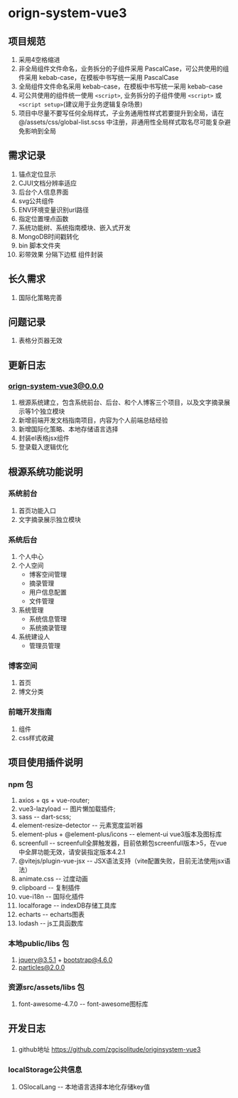 # orign-system-vue3

## 项目规范
1. 采用4空格缩进
2. 非全局组件文件命名，业务拆分的子组件采用 PascalCase，可公共使用的组件采用 kebab-case，在模板中书写统一采用 PascalCase
3. 全局组件文件命名采用 kebab-case，在模板中书写统一采用 kebab-case
4. 可公共使用的组件统一使用 `<script>`, 业务拆分的子组件使用 `<script>` 或 `<script setup>`(建议用于业务逻辑复杂场景)
5. 项目中尽量不要写任何全局样式，子业务通用性样式若要提升到全局，请在 @/assets/css/global-list.scss 中注册，非通用性全局样式取名尽可能复杂避免影响到全局

## 需求记录
1. 锚点定位显示
2. CJUI文档分辨率适应
3. 后台个人信息界面
5. svg公共组件
6. ENV环境变量识别url路径
7. 指定位置埋点函数
10. 系统功能树、系统指南模块、嵌入式开发
11. MongoDB时间戳转化
12. bin 脚本文件夹
12. 彩带效果 分隔下边框 组件封装

## 长久需求
1. 国际化策略完善

## 问题记录
1. 表格分页器无效


## 更新日志
### orign-system-vue3@0.0.0
1. 根源系统建立，包含系统前台、后台、和个人博客三个项目，以及文字摘录展示等1个独立模块
2. 新增前端开发文档指南项目，内容为个人前端总结经验
3. 新增国际化策略、本地存储语言选择
4. 封装el表格jsx组件
5. 登录载入逻辑优化


## 根源系统功能说明
### 系统前台
1. 首页功能入口
2. 文字摘录展示独立模块
### 系统后台
1. 个人中心
2. 个人空间
    - 博客空间管理
    - 摘录管理
    - 用户信息配置
    - 文件管理
3. 系统管理
    - 系统信息管理
    - 系统摘录管理
4. 系统建设人
    - 管理员管理
### 博客空间
1. 首页
2. 博文分类
### 前端开发指南
1. 组件
2. css样式收藏


## 项目使用插件说明
### npm 包
1. axios + qs + vue-router;
2. vue3-lazyload  -- 图片懒加载插件;
3. sass  -- dart-scss;
4. element-resize-detector  -- 元素宽度监听器
6. element-plus + @element-plus/icons -- element-ui vue3版本及图标库
7. screenfull -- screenfull全屏触发器，目前依赖包screenfull版本>5，在vue中全屏功能无效，请安装指定版本4.2.1
8. @vitejs/plugin-vue-jsx -- JSX语法支持（vite配置失败，目前无法使用jsx语法）
9. animate.css -- 过度动画
10. clipboard -- 复制插件
11. vue-i18n -- 国际化插件
12. localforage -- indexDB存储工具库
13. echarts -- echarts图表
14. lodash -- js工具函数库
### 本地public/libs 包
1. jquery@3.5.1 + bootstrap@4.6.0
2. particles@2.0.0
### 资源src/assets/libs 包
1. font-awesome-4.7.0  -- font-awesome图标库


## 开发日志
###
1. github地址 https://github.com/zgcjsolitude/originsystem-vue3
### localStorage公共信息
1. OSlocalLang -- 本地语言选择本地化存储key值